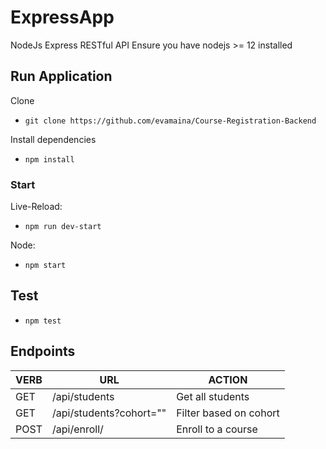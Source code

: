 # ExpressApp

NodeJs Express RESTful API
Ensure you have nodejs >= 12 installed

## Run Application

Clone

- `git clone https://github.com/evamaina/Course-Registration-Backend` 

Install dependencies

- `npm install`

### Start

Live-Reload: 

- `npm run dev-start`

Node: 

- `npm start`

## Test

-  `npm test`

## Endpoints

| VERB   | URL                                | ACTION                                     |
| ------ | ---------------------------------- | ------------------------------------------ |
| GET    | /api/students                      | Get all students                           |
| GET    | /api/students?cohort=""            | Filter based on cohort                     |
| POST   | /api/enroll/                       | Enroll to a course                         |
